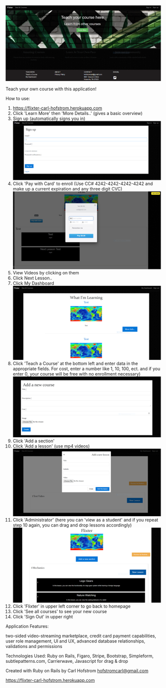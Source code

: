 ![](Images/Homepage.PNG)

Teach your own course with this application! 

How to use:
1) https://flixter-carl-hofstrom.herokuapp.com
2) Click 'Learn More' then 'More Details..'    (gives a basic overview)
3) Sign up  (automatically signs you in)
![](Images/Sign%20Up.PNG)
4) Click 'Pay with Card' to enroll (Use CC# 4242-4242-4242-4242 and make up a current expiration and any three digit CVC)
![](Images/Enroll.PNG)
5) View Videos by clicking on them
6) Click Next Lesson..
7) Click My Dashboard
![](Images/My%20Dashboard.PNG)
8) Click 'Teach a Course' at the bottom left and enter data in the appropriate fields. For cost, enter a number like 1, 10, 100, ect. and if you enter 0, your course will be free with no enrollment necessary)
![](Images/Addcourse.PNG)
9) Click 'Add a section'
10) Click 'Add a lesson' (use mp4 videos)
![](Images/Lesson.PNG)
11) Click 'Administrator' (here you can 'view as a student' and if you repeat step 10 again, you can drag and drop lessons accordingly)
![](Images/Administrator.PNG)
12) Click 'Flixter' in upper left corner to go back to homepage
13) Click 'See all courses' to see your new course
14) Click 'Sign Out' in upper right


Application Features:

two-sided video-streaming marketplace,
credit card payment capabilities,
user role management,
UI and UX, 
advanced database relationships,
validations and permissions 

Technologies Used:
Ruby on Rails, Figaro, Stripe, Bootstrap, Simpleform, subtlepatterns.com, Carrierwave, Javascript for drag & drop



Created with Ruby on Rails by
Carl Hofstrom hofstromcarl@gmail.com


https://flixter-carl-hofstrom.herokuapp.com
